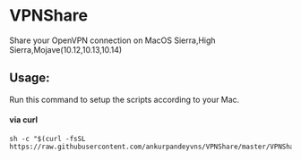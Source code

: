 # VPNShare
Share your OpenVPN connection on MacOS Sierra,High Sierra,Mojave(10.12,10.13,10.14)

## Usage:

Run this command to setup the scripts according to your Mac.

#### via curl

```shell
sh -c "$(curl -fsSL https://raw.githubusercontent.com/ankurpandeyvns/VPNShare/master/VPNShare.py)"
```

